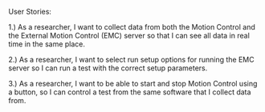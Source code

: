 User Stories:

1.) As a researcher, I want to collect data from both the Motion Control and the External Motion Control (EMC) server so that I can see all data in real time in the same place.

2.) As a researcher, I want to select run setup options for running the EMC server so I can run a test with the correct setup parameters.

3.) As a researcher, I want to be able to start and stop Motion Control using a button, so I can control a test from the same software that I collect data from.